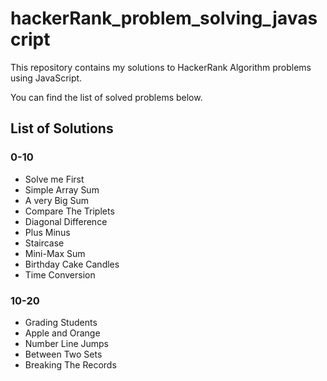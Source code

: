 # hackerRank_problem_solving_javascript

This repository contains my solutions to HackerRank Algorithm problems using JavaScript.

You can find the list of solved problems below.
## List of Solutions
### 0-10
* Solve me First
* Simple Array Sum
* A very Big Sum
* Compare The Triplets
* Diagonal Difference
* Plus Minus
* Staircase
* Mini-Max Sum
* Birthday Cake Candles
* Time Conversion
### 10-20
* Grading Students
* Apple and Orange
* Number Line Jumps
* Between Two Sets
* Breaking The Records
